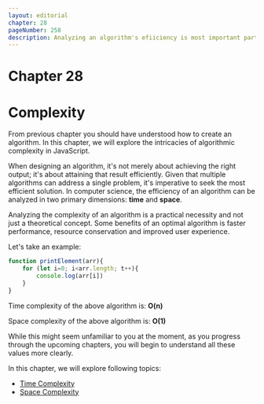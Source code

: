 ```yaml
---
layout: editorial
chapter: 28
pageNumber: 258
description: Analyzing an algorithm's efiiciency is most important part of writing an optimal program. This chapter deep dives into analayzing the efficiency by understanding the space and time complexity.
---
```


# Chapter 28

# Complexity

From previous chapter you should have understood how to create an algorithm. In this chapter, we will explore the intricacies of algorithmic complexity in JavaScript.

When designing an algorithm, it's not merely about achieving the right output; it's about attaining that result efficiently. Given that multiple algorithms can address a single problem, it's imperative to seek the most efficient solution. In computer science, the efficiency of an algorithm can be analyzed in two primary dimensions: **time** and **space**.

Analyzing the complexity of an algorithm is a practical necessity and not just a theoretical concept. Some benefits of an optimal algorithm is faster performance, resource conservation and improved user experience.

Let's take an example:

```javascript
function printElement(arr){
    for (let i=0; i<arr.length; t++){
        console.log(arr[i])
    }
}
```

Time complexity of the above algorithm is: **O(n)**

Space complexity of the above algorithm is: **O(1)**

While this might seem unfamiliar to you at the moment, as you progress through the upcoming chapters, you will begin to understand all these values more clearly.

In this chapter, we will explore following topics:

* [Time Complexity](./time-complexity.md)
* [Space Complexity](./space-complexity.md)
